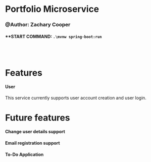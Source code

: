<h1>Portfolio Microservice</h1>
<h3>@Author: Zachary Cooper</h3>
<h4>**START COMMAND: <code>.\mvnw spring-boot:run</code></h4>
<br/>
<br/>
<h1>Features</h1>
<h4>User</h4>
<p>This service currently supports user account creation and user login.</p>
<h1>Future features</h1>
<h4>Change user details support</h4>
<h4>Email registration support</h4>
<h4>To-Do Application</h4>
